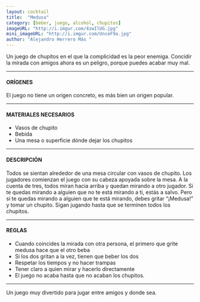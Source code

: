 ```yaml
---
layout: cocktail
title:  "Medusa"
category: [beber, juego, alcohol, chupitos]
imageURL: "http://i.imgur.com/4zwIlUG.jpg"
mini_imageURL: "http://i.imgur.com/UnceF9a.jpg"
author: "Alejandro Herrero Más "
---
```


Un juego de chupitos en el que la complicidad es la peor enemiga. Concidir la mirada con amigos ahora es un peligro, porque puedes acabar muy mal.

*******************************************************************

#### ORÍGENES
El juego no tiene un origen concreto, es más bien un origen popular.

*******************************************************************

#### MATERIALES NECESARIOS

- Vasos de chupito
- Bebida
- Una mesa o superficie dónde dejar los chupitos

*******************************************************************

#### DESCRIPCIÓN

Todos se sientan alrededor de una mesa circular con vasos de chupito. Los jugadores comienzan el juego con su cabeza apoyada sobre la mesa. A la cuenta de tres, todos miran hacia arriba y quedan mirando a otro jugador. Si te quedas mirando a alguien que no te está mirando a ti, estás a salvo. Pero si te quedas mirando a alguien que te está mirando, debes gritar “¡Medusa!” y tomar un chupito. Sigan jugando hasta que se terminen todos los chupitos.

*******************************************************************

#### REGLAS

- Cuando coincides la mirada con otra persona, el primero que grite medusa hace que el otro beba
- Si los dos gritan a la vez, tienen que beber los dos
- Respetar los tiempos y no hacer trampas
- Tener claro a quien mirar y hacerlo directamente
- El juego no acaba hasta que no acaban los chupitos.

*******************************************************************

Un juego muy divertido para jugar entre amigos y donde sea.  
